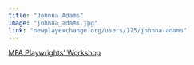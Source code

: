 ```yaml
---
title: "Johnna Adams"
image: "johnna_adams.jpg"
link: "newplayexchange.org/users/175/johnna-adams"
---
```


[MFA Playwrights’ Workshop](/affiliated-artists/mfa-playwrights-workshop)